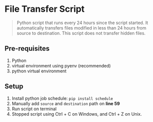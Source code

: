# File Transfer Script
> Python script that runs every 24 hours since the script started. It automatically transfers files modified in less than 24 hours from source to destination. This script does not transfer hidden files.

## Pre-requisites
1. Python
2. virtual environment using pyenv (recommended)
3. python virtual environment

## Setup
1. Install python job schedule: `pip install schedule`
2. Manually add `source` and `destination` path on **line 59**
3. Run script on terminal
4. Stopped script using Ctrl + C on Windows, and Ctrl + Z on Unix.
